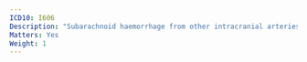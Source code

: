 ```yaml
---
ICD10: I606
Description: "Subarachnoid haemorrhage from other intracranial arteries"
Matters: Yes
Weight: 1
---
```

